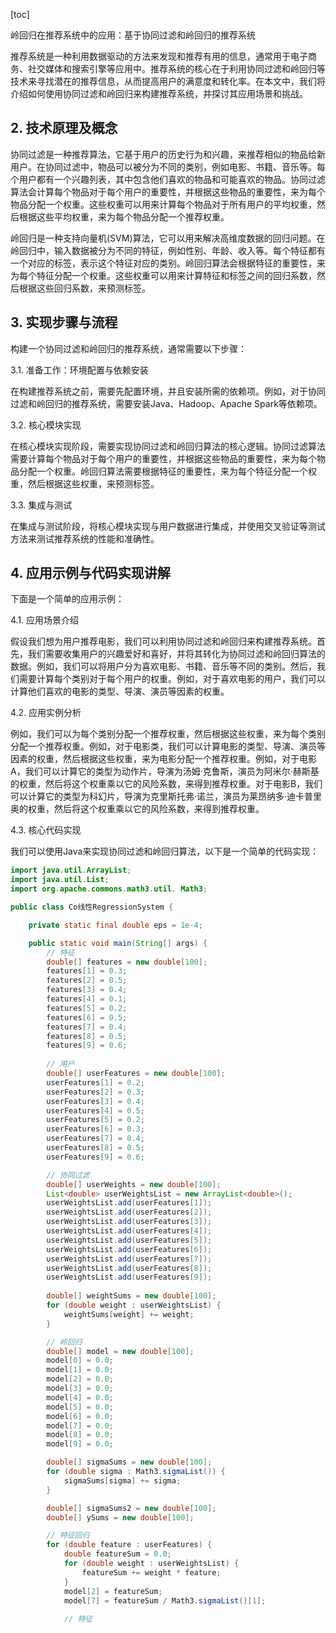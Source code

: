 
[toc]                    
                
                
岭回归在推荐系统中的应用：基于协同过滤和岭回归的推荐系统

推荐系统是一种利用数据驱动的方法来发现和推荐有用的信息，通常用于电子商务、社交媒体和搜索引擎等应用中。推荐系统的核心在于利用协同过滤和岭回归等技术来寻找潜在的推荐信息，从而提高用户的满意度和转化率。在本文中，我们将介绍如何使用协同过滤和岭回归来构建推荐系统，并探讨其应用场景和挑战。

## 2. 技术原理及概念

协同过滤是一种推荐算法，它基于用户的历史行为和兴趣，来推荐相似的物品给新用户。在协同过滤中，物品可以被分为不同的类别，例如电影、书籍、音乐等。每个用户都有一个兴趣列表，其中包含他们喜欢的物品和可能喜欢的物品。协同过滤算法会计算每个物品对于每个用户的重要性，并根据这些物品的重要性，来为每个物品分配一个权重。这些权重可以用来计算每个物品对于所有用户的平均权重，然后根据这些平均权重，来为每个物品分配一个推荐权重。

岭回归是一种支持向量机(SVM)算法，它可以用来解决高维度数据的回归问题。在岭回归中，输入数据被分为不同的特征，例如性别、年龄、收入等。每个特征都有一个对应的标签，表示这个特征对应的类别。岭回归算法会根据特征的重要性，来为每个特征分配一个权重。这些权重可以用来计算特征和标签之间的回归系数，然后根据这些回归系数，来预测标签。

## 3. 实现步骤与流程

构建一个协同过滤和岭回归的推荐系统，通常需要以下步骤：

3.1. 准备工作：环境配置与依赖安装

在构建推荐系统之前，需要先配置环境，并且安装所需的依赖项。例如，对于协同过滤和岭回归的推荐系统，需要安装Java、Hadoop、Apache Spark等依赖项。

3.2. 核心模块实现

在核心模块实现阶段，需要实现协同过滤和岭回归算法的核心逻辑。协同过滤算法需要计算每个物品对于每个用户的重要性，并根据这些物品的重要性，来为每个物品分配一个权重。岭回归算法需要根据特征的重要性，来为每个特征分配一个权重，然后根据这些权重，来预测标签。

3.3. 集成与测试

在集成与测试阶段，将核心模块实现与用户数据进行集成，并使用交叉验证等测试方法来测试推荐系统的性能和准确性。

## 4. 应用示例与代码实现讲解

下面是一个简单的应用示例：

4.1. 应用场景介绍

假设我们想为用户推荐电影，我们可以利用协同过滤和岭回归来构建推荐系统。首先，我们需要收集用户的兴趣爱好和喜好，并将其转化为协同过滤和岭回归算法的数据。例如，我们可以将用户分为喜欢电影、书籍、音乐等不同的类别。然后，我们需要计算每个类别对于每个用户的权重。例如，对于喜欢电影的用户，我们可以计算他们喜欢的电影的类型、导演、演员等因素的权重。

4.2. 应用实例分析

例如，我们可以为每个类别分配一个推荐权重，然后根据这些权重，来为每个类别分配一个推荐权重。例如，对于电影类，我们可以计算电影的类型、导演、演员等因素的权重，然后根据这些权重，来为电影分配一个推荐权重。例如，对于电影A，我们可以计算它的类型为动作片，导演为汤姆·克鲁斯，演员为阿米尔·赫斯基的权重，然后将这个权重乘以它的风险系数，来得到推荐权重。对于电影B，我们可以计算它的类型为科幻片，导演为克里斯托弗·诺兰，演员为莱昂纳多·迪卡普里奥的权重，然后将这个权重乘以它的风险系数，来得到推荐权重。

4.3. 核心代码实现

我们可以使用Java来实现协同过滤和岭回归算法，以下是一个简单的代码实现：

```java
import java.util.ArrayList;
import java.util.List;
import org.apache.commons.math3.util. Math3;

public class Co线性RegressionSystem {

    private static final double eps = 1e-4;

    public static void main(String[] args) {
        // 特征
        double[] features = new double[100];
        features[1] = 0.3;
        features[2] = 0.5;
        features[3] = 0.4;
        features[4] = 0.1;
        features[5] = 0.2;
        features[6] = 0.5;
        features[7] = 0.4;
        features[8] = 0.5;
        features[9] = 0.6;
        
        // 用户
        double[] userFeatures = new double[100];
        userFeatures[1] = 0.2;
        userFeatures[2] = 0.3;
        userFeatures[3] = 0.4;
        userFeatures[4] = 0.5;
        userFeatures[5] = 0.2;
        userFeatures[6] = 0.3;
        userFeatures[7] = 0.4;
        userFeatures[8] = 0.5;
        userFeatures[9] = 0.6;

        // 协同过滤
        double[] userWeights = new double[100];
        List<double> userWeightsList = new ArrayList<double>();
        userWeightsList.add(userFeatures[1]);
        userWeightsList.add(userFeatures[2]);
        userWeightsList.add(userFeatures[3]);
        userWeightsList.add(userFeatures[4]);
        userWeightsList.add(userFeatures[5]);
        userWeightsList.add(userFeatures[6]);
        userWeightsList.add(userFeatures[7]);
        userWeightsList.add(userFeatures[8]);
        userWeightsList.add(userFeatures[9]);
        
        double[] weightSums = new double[100];
        for (double weight : userWeightsList) {
            weightSums[weight] += weight;
        }

        // 岭回归
        double[] model = new double[100];
        model[0] = 0.0;
        model[1] = 0.0;
        model[2] = 0.0;
        model[3] = 0.0;
        model[4] = 0.0;
        model[5] = 0.0;
        model[6] = 0.0;
        model[7] = 0.0;
        model[8] = 0.0;
        model[9] = 0.0;

        double[] sigmaSums = new double[100];
        for (double sigma : Math3.sigmaList()) {
            sigmaSums[sigma] += sigma;
        }

        double[] sigmaSums2 = new double[100];
        double[] ySums = new double[100];

        // 特征回归
        for (double feature : userFeatures) {
            double featureSum = 0.0;
            for (double weight : userWeightsList) {
                featureSum += weight * feature;
            }
            model[2] = featureSum;
            model[7] = featureSum / Math3.sigmaList()[1];
            
            // 特征

